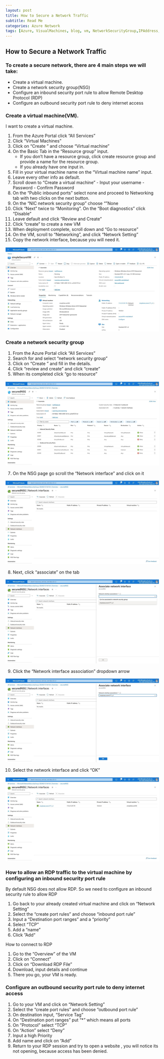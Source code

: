 ```yaml
---
layout: post
title: How to Secure a Network Traffic
subtitle: Read Me
categories: Azure Network
tags: [Azure, VisualMachines, blog, vm, NetworkSecurityGroup,IPAddress, RDP, SSH, NSG]
---
```


## How to Secure a Network Traffic

### To create a secure network, there are 4 main steps we will take:

- Create a virtual machine.
- Create a network security group(NSG)
- Configure an inbound security port rule to allow Remote Desktop Protocol (RDP)
- Configure an outbound security port rule to deny internet access 


### Create a virtual machine(VM).

I want to create a virtual machine.

1. From the Azure Portal click “All Services”
2. Click “Virtual Machines”
3. Click on “Create ” and choose “Virtual machine”
4. On the Basic Tab in the “Resource group” input. 
    - If you don’t have a resource group, click create resource group and provide a name for the resource group. 
    - If you already have one input in.
  5. Fill in your virtual machine name on the “Virtual machine name” input.
  6. Leave every other info as default.
  7. Scroll down to “Create a virtual machine”
	- Input your username
	- Password
	- Confirm Password
8. On the “Public inbound ports” select none and proceed to Networking tab with two clicks on the next button.
9. On the “NIC network security group” choose “”None
10. Click “Next” twice to “Monitoring”. On the “Boot diagnostics” click “Disable”
11. Leave default and click “Review and Create”
12. Click “create” to create a new VM
13. When deployment complete, scroll down and “Go to resource”
14. On the VM, scroll to “Networking”, and click “Network Setting”
15. Copy the network interface, because you will need it.
 
 ![datacamp certification](/assets/images/securedVM/VM.jpeg)

### Create a network security group

1. From the Azure Portal click “All Services”
3. Search for and select “network security group”
4. Click on “Create ” and fill in the details.
5. Click “review and create” and click “create”
6. When its completed click “go to resource”

 ![datacamp certification](/assets/images/securedVM/NSG.jpeg)

7. On the NSG page go scroll the “Network interface” and click on it

 ![datacamp certification](/assets/images/securedVM/networkinterface.jpeg)

8. Next, click “associate” on the tab

 ![datacamp certification](/assets/images/securedVM/associatenetworkinterface.jpeg)

9. Click the “Network interface association” dropdown arrow

 ![datacamp certification](/assets/images/securedVM/associatenetworkinterface2.jpeg)

10. Select the network interface and click “OK”

 ![datacamp certification](/assets/images/securedVM/associatenetworkinterfacesucessful.jpeg)


### How to allow an RDP traffic to the virtual machine by configuring an inbound security port rule

By default NSG does not allow RDP. So we need to configure an inbound security rule to allow RDP

1. Go back to your already created virtual machine and click on “Network Setting”
2. Select the “create port rules” and choose “inbound port rule”
3. Input a “Destination port ranges” and a “priority”
4. Select “TCP”
5. Add a “name”
6. Click ”Add“

How to connect to RDP

1. Go to the “Overview” of the VM
2. Click on “Connect”
3. Click on “Download RDP File”
4. Download, input details and continue
5. There you go, your VM is ready.


### Configure an outbound security port rule to deny internet access

1. Go to your VM and click on “Network Setting”
2. Select the “create port rules” and choose “outbound port rule”
3. On destination input, “Service Tag”
4. On “Destination port ranges” put “*” which means all ports
5. On ”Protocol” select “TCP”
6. On “Action” select “Deny”
7. Input a high Priority
8. Add name and click on “Add”
9. Return to your RDP session and try to open a website , you will notice its not opening, because access has been denied.